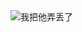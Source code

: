 <img src="https://upload-images.jianshu.io/upload_images/19395841-7dd400f9c38f1407.png?imageMogr2/auto-orient/strip%7CimageView2/2/w/1240" alt="我把他弄丢了" title ="快把我哥带走">

<!--START_SECTION:waka-->
<!--END_SECTION:waka-->
